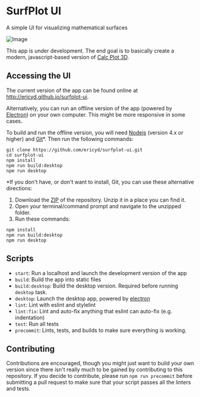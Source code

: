 # SurfPlot UI
A simple UI for visualizing mathematical surfaces

![Image](https://travis-ci.org/ericyd/surfplot-ui.svg?branch=master)

This app is under development.  The end goal is to basically create a modern, javascript-based 
version of [Calc Plot 3D][calcplot].

## Accessing the UI

The current version of the app can be found online at <http://ericyd.github.io/surfplot-ui>.

Alternatively, you can run an offline version of the app (powered by [Electron][electron]) on your own computer.
This might be more responsive in some cases.

To build and run the offline version, you will need [Nodejs][node] (version 4.x or higher) and [Git][git]*.  Then run the following commands:

```
git clone https://github.com/ericyd/surfplot-ui.git
cd surfplot-ui
npm install
npm run build:desktop
npm run desktop
```

*If you don't have, or don't want to install, Git, you can use these alternative directions:

1. Download the [ZIP](https://github.com/ericyd/surfplot-ui/archive/master.zip) of the repository.
Unzip it in a place you can find it.
2. Open your terminal/command prompt and navigate to the unzipped folder.
3. Run these commands:

```
npm install
npm run build:desktop
npm run desktop
```

## Scripts

* `start`: Run a localhost and launch the development version of the app
* `build`: Build the app into static files
* `build:desktop`: Build the desktop version. Required before running `desktop` task.
* `desktop`: Launch the desktop app, powered by [electron][electron]
* `lint`: Lint with eslint and stylelint
* `lint:fix`: Lint and auto-fix anything that eslint can auto-fix (e.g. indentation)
* `test`: Run all tests
* `precommit`: Lints, tests, and builds to make sure everything is working.

## Contributing

Contributions are encouraged, though you might just want to build your own version since
there isn't really much to be gained by contributing to this repository.
If you decide to contribute, please run `npm run precommit` before submitting a pull
request to make sure that your script passes all the linters and tests.

[calcplot]: http://web.monroecc.edu/manila/webfiles/pseeburger/CalcPlot3D/
[electron]: http://electron.atom.io/
[node]: http://nodejs.org/
[git]: https://git-scm.com/